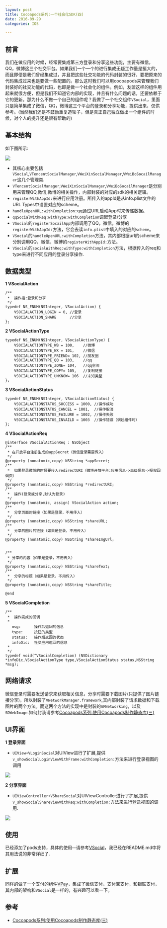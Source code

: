 ```yaml
---
layout: post
title: Cocoapods系列:一个社会化SDK(四)
date: 2016-09-29
categories: IOS

---
```


## 前言

我们在做应用的时候，经常要集成第三方登录和分享这些功能，主要有微信，QQ，微博这三个社交平台。如果我们一个一个的进行集成无疑工作量是挺大的，而且即便是我们曾经集成过，并且把这些社交功能的代码封装的很好，要把原来的代码集成过来也是要做一些配置的。那么这时我们可以用cocoapods来管理我们封装好的社交功能的代码，也即是做一个社会化的组件。例如，友盟这样的组件用起来就很方便，但是我们不知道它内部的实现，并且有什么问题的话，还要依赖于它的更新。那为什么不做一个自己的组件呢？我做了一个社交组件`VSocial`，里面只是简单集成了微信，QQ，微博这三个平台的登录和分享功能，提供出来，仅供参考。(当然我们还是不鼓励重复造轮子，但是真正自己独立做出一个组件的时候，对个人的提升还是很有帮助的)


## 基本结构

如下图所示:

![](http://7xqijx.com1.z0.glb.clouddn.com/VSocial.png)


* 其核心主要包括`VSocial`,`VTencentSocialManager`,`VWeiXinSocialManager`,`VWeiBoSocailManager`这几个管理类.
* `VTencentSocialManager`,`VWeiXinSocialManager`,`VWeiBoSocailManager`是分别用来管理QQ,微信,微博的相关操作，内部封装的对应的sdk的相关逻辑。
* `registerWithAppId:`来进行应用注册。所传入的appId是从info.plist文件的URL Types中设置对应的scheme。
* `handleOpenURL:withCompletion:`qq通过URL启动App时来传递数据。
* `qqSocialWithReq:withType:withCompletion`调起登录/分享
*  `VSocial`的`registerSocailApp`内部调用了QQ，微信，微博的`registerWithAppId:`方法，它会去读`info.plist`中填入的对应的`scheme`。
*  `VSocial`的`handleOpenURL:withCompletion`方法，其内部根据url的scheme来分别调用QQ，微信，微博的`registerWithAppId:`方法。
*  `VSocial`的`socialWithReq:withType:withCompletion`方法，根据传入的req和type来进行不同应用的登录分享操作.

## 数据类型

**1 VSocialAction**

    /**
     *  操作指:登录和分享
     */
    typedef NS_ENUM(NSInteger, VSocialAction) {
        VSOCIALACTION_LOGIN = 0, //登录
        VSOCIALACTION_SHARE      //分享
    };

**2 VSocialActionType**

    typedef NS_ENUM(NSInteger, VSocialActionType) {
        VSOCIALACTIONTYPE_WB = 100,    //微博
        VSOCIALACTIONTYPE_WX = 101,    //微信
        VSOCIALACTIONTYPE_FRIEND= 102, //朋友圈
        VSOCIALACTIONTYPE_QQ = 103,    //qq
        VSOCIALACTIONTYPE_ZONE= 104,   //qq空间
        VSOCIALACTIONTYPE_COPY= 105,   //复制链接
        VSOCIALACTIONTYPE_UNKNOW= 106  //未知类型
    };


**3 VSocialActionStatus**

    typedef NS_ENUM(NSInteger, VSocialActionStatus) {
        VSOCIALACTIONSTATUS_SUCCESS = 1000, //操作成功
        VSOCIALACTIONSTATUS_CANCEL = 1001,  //操作取消
        VSOCIALACTIONSTATUS_FAILURE = 1002, //操作失败
        VSOCIALACTIONSTATUS_INVAILD = 1003  //操作错误（调起组件时）
    };

**4 VSocialActionReq** 

```
@interface VSocialActionReq : NSObject
/**
 * 在开放平台注册生成的appSecret（微信登录需要传入）
 */
@property (nonatomic,copy) NSString *appSecret;
/**
 *  如果登录微博的时候要传入redirectURI（微博开放平台:应用信息->高级信息->授权回调页）
 */
@property (nonatomic,copy) NSString *redirectURI;
/**
 *  操作(登录或分享,默认为登录)
 */
@property (nonatomic, assign) VSocialAction action;
/**
 *  分享页面的链接（如果是登录，不用传入）
 */
@property (nonatomic,copy) NSString *shareURL;
/**
 *  分享的图片的链接（如果是登录，不用传入）
 */
@property (nonatomic,copy) NSString *shareImgUrl;


/**
 * 分享的内容（如果是登录，不用传入）
 */
@property (nonatomic,copy) NSString *shareText;
/**
 *  分享的标题（如果是登录，不用传入）
 */
@property (nonatomic,copy) NSString *shareTitle;

@end

```

**5 VSocialCompletion**

```
/**
 *  操作完成的回调
 *
   msg:      操作后返回的信息
   type:     按钮的类型
   status:   操作后返回的状态
   infoDic:  社交应用返回的信息
 *
 */
typedef void(^VSocialCompletion) (NSDictionary *infoDic,VSocialActionType type,VSocialActionStatus status,NSString *msg);

```


## 网络请求

微信登录时需要发送请求来获取相关信息，分享时需要下载图片(只提供了图片链接分享)，所以封装了`VNetworkManager.framework`,其内部封装了请求数据和下载图片的两个方法。而这两个方法的实现中是封装的`AFNetworking`，以及`SDWebImage`.如何封装请参考[Cocoapods系列:使用Cocoapods制作静态库(三)](http://www.lhjzzu.com/2016/05/10/make-lib-with-Cocoapods/)


## UI界面

**1 登录界面**

* `UIView+VLoginSocial`对UIView进行了扩展,提供`v_showSocialLoginViewWithFrame:withCompletion:`方法来进行登录视图的调用

![](http://7xqijx.com1.z0.glb.clouddn.com/login.png?imageView/2/w/300)



**2 分享界面**

* `UIViewController+VShareSocial`对UIViewController进行了扩展,提供`v_showSocialShareViewWithReq:withCompletion:`方法来进行登录视图的调用.

![](http://7xqijx.com1.z0.glb.clouddn.com/share.png?imageView/2/w/300)


## 使用

已经添加了pods支持，具体的使用--请参考[VSocial](https://github.com/lhjzzu/VSocial)，我已经在README.md中将其用法说的非常详细了.

## 扩展

同样的做了一个支付的组件[VPay](https://github.com/lhjzzu/VPay)，集成了微信支付，支付宝支付，和银联支付，其内部的架构和`VSocial`是一样的，有兴趣可以看一下。



## 参考

* [Cocoapods系列:使用Cocoapods制作静态库(三)](http://www.lhjzzu.com/2016/05/10/make-lib-with-Cocoapods/)


     
  
  
 
  
  